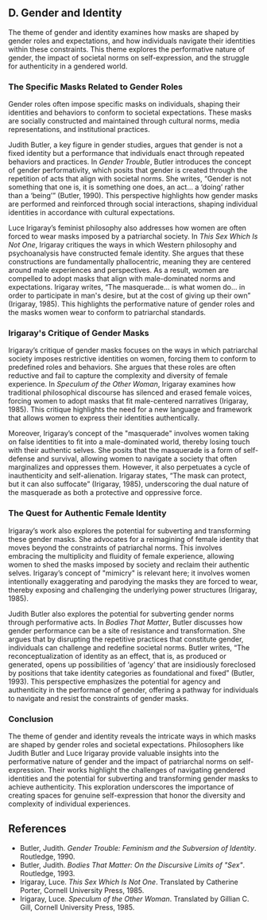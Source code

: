 ## D. Gender and Identity

The theme of gender and identity examines how masks are shaped by gender roles and expectations, and how individuals navigate their identities within these constraints. This theme explores the performative nature of gender, the impact of societal norms on self-expression, and the struggle for authenticity in a gendered world.

### The Specific Masks Related to Gender Roles

Gender roles often impose specific masks on individuals, shaping their identities and behaviors to conform to societal expectations. These masks are socially constructed and maintained through cultural norms, media representations, and institutional practices.

Judith Butler, a key figure in gender studies, argues that gender is not a fixed identity but a performance that individuals enact through repeated behaviors and practices. In *Gender Trouble*, Butler introduces the concept of gender performativity, which posits that gender is created through the repetition of acts that align with societal norms. She writes, “Gender is not something that one is, it is something one does, an act… a ‘doing’ rather than a ‘being’” (Butler, 1990). This perspective highlights how gender masks are performed and reinforced through social interactions, shaping individual identities in accordance with cultural expectations.

Luce Irigaray’s feminist philosophy also addresses how women are often forced to wear masks imposed by a patriarchal society. In *This Sex Which Is Not One*, Irigaray critiques the ways in which Western philosophy and psychoanalysis have constructed female identity. She argues that these constructions are fundamentally phallocentric, meaning they are centered around male experiences and perspectives. As a result, women are compelled to adopt masks that align with male-dominated norms and expectations. Irigaray writes, “The masquerade... is what women do... in order to participate in man's desire, but at the cost of giving up their own” (Irigaray, 1985). This highlights the performative nature of gender roles and the masks women wear to conform to patriarchal standards.

### Irigaray's Critique of Gender Masks

Irigaray’s critique of gender masks focuses on the ways in which patriarchal society imposes restrictive identities on women, forcing them to conform to predefined roles and behaviors. She argues that these roles are often reductive and fail to capture the complexity and diversity of female experience. In *Speculum of the Other Woman*, Irigaray examines how traditional philosophical discourse has silenced and erased female voices, forcing women to adopt masks that fit male-centered narratives (Irigaray, 1985). This critique highlights the need for a new language and framework that allows women to express their identities authentically.

Moreover, Irigaray’s concept of the "masquerade" involves women taking on false identities to fit into a male-dominated world, thereby losing touch with their authentic selves. She posits that the masquerade is a form of self-defense and survival, allowing women to navigate a society that often marginalizes and oppresses them. However, it also perpetuates a cycle of inauthenticity and self-alienation. Irigaray states, “The mask can protect, but it can also suffocate” (Irigaray, 1985), underscoring the dual nature of the masquerade as both a protective and oppressive force.

### The Quest for Authentic Female Identity

Irigaray’s work also explores the potential for subverting and transforming these gender masks. She advocates for a reimagining of female identity that moves beyond the constraints of patriarchal norms. This involves embracing the multiplicity and fluidity of female experience, allowing women to shed the masks imposed by society and reclaim their authentic selves. Irigaray’s concept of "mimicry" is relevant here; it involves women intentionally exaggerating and parodying the masks they are forced to wear, thereby exposing and challenging the underlying power structures (Irigaray, 1985).

Judith Butler also explores the potential for subverting gender norms through performative acts. In *Bodies That Matter*, Butler discusses how gender performance can be a site of resistance and transformation. She argues that by disrupting the repetitive practices that constitute gender, individuals can challenge and redefine societal norms. Butler writes, “The reconceptualization of identity as an effect, that is, as produced or generated, opens up possibilities of ‘agency’ that are insidiously foreclosed by positions that take identity categories as foundational and fixed” (Butler, 1993). This perspective emphasizes the potential for agency and authenticity in the performance of gender, offering a pathway for individuals to navigate and resist the constraints of gender masks.

### Conclusion

The theme of gender and identity reveals the intricate ways in which masks are shaped by gender roles and societal expectations. Philosophers like Judith Butler and Luce Irigaray provide valuable insights into the performative nature of gender and the impact of patriarchal norms on self-expression. Their works highlight the challenges of navigating gendered identities and the potential for subverting and transforming gender masks to achieve authenticity. This exploration underscores the importance of creating spaces for genuine self-expression that honor the diversity and complexity of individual experiences.

## References

- Butler, Judith. *Gender Trouble: Feminism and the Subversion of Identity*. Routledge, 1990.
- Butler, Judith. *Bodies That Matter: On the Discursive Limits of "Sex"*. Routledge, 1993.
- Irigaray, Luce. *This Sex Which Is Not One*. Translated by Catherine Porter, Cornell University Press, 1985.
- Irigaray, Luce. *Speculum of the Other Woman*. Translated by Gillian C. Gill, Cornell University Press, 1985.